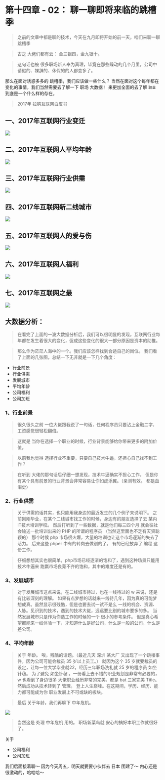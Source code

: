 # 第十四章 - 02： 聊一聊即将来临的跳槽季

>  之前的文章中都是聊的技术，今天在九月即将开始的前一天，咱们来聊一聊跳槽季

> 古之 大佬们都有云： 金三银四，金九银十。

> 这句话也被 很多职场新人奉为真理，毕竟在那些躁动的几个月里，公司中请假的、裸辞的、休假的的人都变多了。

那么在面对诱惑多多的 跳槽季，我们应该做一些什么？ 当然在面对这个每年都在变化的事情，我们当然需要去了解一下 职场 大数据！ 来更加全面的去了解 `职业` 到底是一个什么样的存在。

> 2017年 拉钩互联网白皮书

## 一、2017年互联网行业变迁

![](https://images2018.cnblogs.com/blog/675289/201808/675289-20180831161818121-1378436861.png)

## 二、2017年互联网人平均年龄

![](https://images2018.cnblogs.com/blog/675289/201808/675289-20180831161855347-1377083775.png)

## 三、2017年互联网行业供需

![](https://images2018.cnblogs.com/blog/675289/201808/675289-20180831161938676-1820522228.png)


## 四、2017年互联网新二线城市

![](https://images2018.cnblogs.com/blog/675289/201808/675289-20180831162034744-676914439.png)


## 五、2017年互联网人的爱与伤


![](https://images2018.cnblogs.com/blog/675289/201808/675289-20180831162111375-2031340760.png)


## 六、2017年互联网人福利

![](https://images2018.cnblogs.com/blog/675289/201808/675289-20180831162231495-1836239343.png)


## 七、2017年互联网之最

![](https://images2018.cnblogs.com/blog/675289/201808/675289-20180831162328018-1421443827.jpg)


## 大数据分析：

> 在看完了上面的一波大数据分析后，我们可以很明显的发现，互联网行业每年都在发生着很大的变化，促成这些变化的很大一部分原因是资本的助推。

>  那么作为茫茫人海中的一个。我们应该怎样找到合适自己的岗位。
>  我们看了上面的几张图，总结一下无非就是一下几个角度：

- 行业前景
- 行业供需
- 发展城市
- 平均年龄
- 公司福利
- 公司加班

### 1、行业前景

> 很久很久之前 一位大佬跟我说了一句话，任何程序员只要沾上金融二字，工资感觉很轻松翻倍。

>	这就是 当你在选择一个职业的时候，行业背景能够给你带来更多的附加价值。

>	以前我也觉得 选择行业不重要，只要自己技术牛逼，还担心自己找不到工作？

> 在听到 大佬的那句话后仔细一想发现，技术牛逼确实不担心工作，
> 但是你有某个具有前景的行业背景会非常容易让你如虎添翼。（亲测有效。 都是血泪史）


### 2、行业供需

> 关于供需的话其实，也只能用我身边的最近发生的几个例子来说明下。
> 之前刚刚毕业，在某个二线城市找工作的时候，身边有的朋友选择了去 某内IT技术培训学校。
> 然后打听到了一些数据，就是他们每三四个月 就会往社会输送一批培训出来的 PHP 的所谓的程序员
> （当然这里面也不乏有天资聪颖的） 那个时候 php 市场很火爆，大量的培训也让这个市场逐渐的失去了活力。 后来这些 phper 中有的转岗去做别的了。 有的已经放弃了 编程 这份工作。

>  仔细想想其实也很简单，php市场已经逐渐的饱和了，遇到这种场景只能用 技术牛逼来 跑赢市场良莠不齐的饱和，其中的难度还是有的。

### 3、发展城市
	
> 对于发展城市这点来说，在二线城市待过，也在一线待过的 w 来说，还是有比较深刻的理解。
> 如果有点梦想的话就来一线待几年，因为真的可能梦想成真。虽然显示很残酷，但是也要去试一试不是么
> 一线的机会、资源、人脉。见识到的技术，遇到的技术大佬，远远要比别的城市要多的多。
> 当然发展城市只是作为你选工作的时候的一个 很小的参考条件。
> 但是真心希望都能来一线体验一下，才知道什么是好公司，什么是一般的公司，什么是差公司。


### 4、平均年龄

> 关于 年龄。
> 唉，残酷的话题。（最近几天 深圳 某大厂 又出现了一个跳楼事件，因为公司可能会裁员 35 岁以上员工。）
> 就因为这个 35 岁就要裁员的设定，让每一位大学毕业就22，经历三年职场洗礼就 25 岁的程序员 如坐针毡。
> 为了避免 如坐针毡 。一份看上去不错的职业规划是非常有必要的，
> w 也看到了身边很多 大佬职业经历非常的完美，都是 bat 三家完美  Title。然后成功从技术转到了 管理。
> 登上人生巅峰。在这期间，学历、经历、能力都可能成为你 职业发展上不可或缺的板块。

> 最后 关于年龄，我们再聊下 中年危机。

![](https://images2018.cnblogs.com/blog/675289/201808/675289-20180831172706568-446765084.png)

> 当然这是 处理 中年危机 用的。 职场新菜鸟就 安心的搞好本职工作就很好了。

关于
- 公司福利
- 公司加班

我们后面接着聊～
因为今天周五，明天就要要小伙伴去 日本 团建了～ 内心还是很激动的，哈哈哈～

